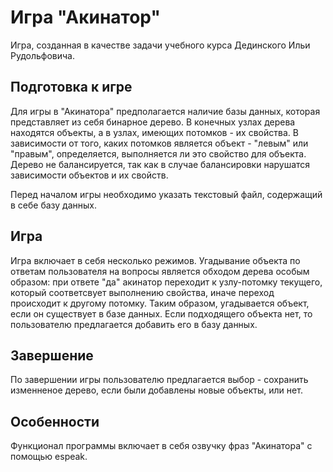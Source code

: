 # Игра "Акинатор"
Игра, созданная в качестве задачи учебного курса Дединского Ильи Рудольфовича.

## Подготовка к игре
Для игры в "Акинатора" предполагается наличие базы данных, которая представляет из себя бинарное дерево. 
В конечных узлах дерева находятся объекты, а в узлах, имеющих потомков - их свойства. 
В зависимости от того, каких потомков является объект - "левым" или "правым", определяется, выполняется ли это свойство для объекта.
Дерево не балансируется, так как в  случае балансировки нарушатся зависимости объектов и их свойств.

Перед началом игры необходимо указать текстовый файл, содержащий в себе базу данных.

## Игра
Игра включает в себя несколько режимов. Угадывание объекта по ответам пользователя на вопросы является обходом дерева особым образом: 
при ответе "да" акинатор переходит к узлу-потомку текущего, который соответсвует выполнению свойства, иначе переход происходит к другому потомку. 
Таким образом, угадывается объект, если он существует в базе данных. Если подходящего объекта нет, то пользователю предлагается добавить его в базу данных.

## Завершение
По завершении игры пользователю предлагается выбор - сохранить изменненое дерево, если были добавлены новые объекты, или нет. 

## Особенности
Функционал программы включает в себя озвучку фраз "Акинатора" c помощью espeak.
